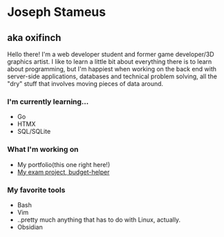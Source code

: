 # Joseph Stameus
## aka oxifinch

Hello there! I'm a web developer student and former game developer/3D graphics artist. 
I like to learn a little bit about everything there is to learn about programming, but I'm happiest when working on the back end with server-side applications, databases and technical problem solving, all the "dry" stuff that involves moving pieces of data around.

### I'm currently learning...
- Go
- HTMX
- SQL/SQLite

### What I'm working on
- My portfolio(this one right here!)
- [My exam project, budget-helper](https://github.com/oxifinch/budget-helper)

### My favorite tools
- Bash
- Vim
- ..pretty much anything that has to do with Linux, actually.
- Obsidian
